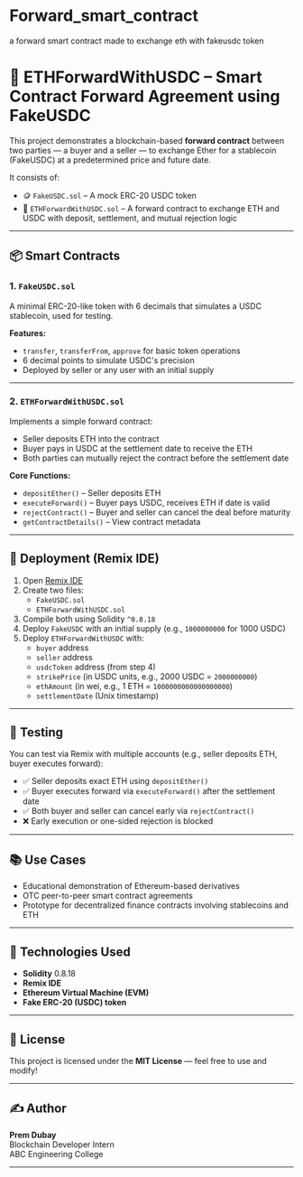 # Forward_smart_contract
a forward smart contract made to exchange eth with fakeusdc token
# 🤝 ETHForwardWithUSDC – Smart Contract Forward Agreement using FakeUSDC

This project demonstrates a blockchain-based **forward contract** between two parties — a buyer and a seller — to exchange Ether for a stablecoin (FakeUSDC) at a predetermined price and future date.

It consists of:
- 🪙 `FakeUSDC.sol` – A mock ERC-20 USDC token
- 📜 `ETHForwardWithUSDC.sol` – A forward contract to exchange ETH and USDC with deposit, settlement, and mutual rejection logic

---

## 📦 Smart Contracts

### 1. `FakeUSDC.sol`
A minimal ERC-20-like token with 6 decimals that simulates a USDC stablecoin, used for testing.

**Features:**
- `transfer`, `transferFrom`, `approve` for basic token operations
- 6 decimal points to simulate USDC's precision
- Deployed by seller or any user with an initial supply

---

### 2. `ETHForwardWithUSDC.sol`
Implements a simple forward contract:
- Seller deposits ETH into the contract
- Buyer pays in USDC at the settlement date to receive the ETH
- Both parties can mutually reject the contract before the settlement date

**Core Functions:**
- `depositEther()` – Seller deposits ETH
- `executeForward()` – Buyer pays USDC, receives ETH if date is valid
- `rejectContract()` – Buyer and seller can cancel the deal before maturity
- `getContractDetails()` – View contract metadata

---

## 🚀 Deployment (Remix IDE)

1. Open [Remix IDE](https://remix.ethereum.org/)
2. Create two files:
   - `FakeUSDC.sol`
   - `ETHForwardWithUSDC.sol`
3. Compile both using Solidity `^0.8.18`
4. Deploy `FakeUSDC` with an initial supply (e.g., `1000000000` for 1000 USDC)
5. Deploy `ETHForwardWithUSDC` with:
   - `buyer` address
   - `seller` address
   - `usdcToken` address (from step 4)
   - `strikePrice` (in USDC units, e.g., 2000 USDC = `2000000000`)
   - `ethAmount` (in wei, e.g., 1 ETH = `1000000000000000000`)
   - `settlementDate` (Unix timestamp)

---

## 🧪 Testing

You can test via Remix with multiple accounts (e.g., seller deposits ETH, buyer executes forward):

- ✅ Seller deposits exact ETH using `depositEther()`
- ✅ Buyer executes forward via `executeForward()` after the settlement date
- ✅ Both buyer and seller can cancel early via `rejectContract()`
- ❌ Early execution or one-sided rejection is blocked

---

## 📚 Use Cases

- Educational demonstration of Ethereum-based derivatives
- OTC peer-to-peer smart contract agreements
- Prototype for decentralized finance contracts involving stablecoins and ETH

---

## 📌 Technologies Used

- **Solidity** 0.8.18
- **Remix IDE**
- **Ethereum Virtual Machine (EVM)**
- **Fake ERC-20 (USDC) token**

---

## 🔐 License

This project is licensed under the **MIT License** — feel free to use and modify!

---

## ✍️ Author

**Prem Dubay**  
Blockchain Developer Intern  
ABC Engineering College

---


